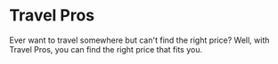 <!DOCTYPE html>
<html>
<body>

<h1>Travel Pros </h1>
<p>Ever want to travel somewhere but can't find the right price? Well, with Travel Pros, you can find the right price that fits you.</p>

</body>
</html>
